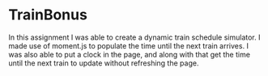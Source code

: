 # TrainBonus
In this assignment I was able to create a dynamic train schedule simulator. I made use of moment.js to populate the time until the next train arrives. I was also able to put a clock in the page, and along with that get the time until the next train to update without refreshing the page. 

